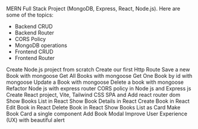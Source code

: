 MERN Full Stack Project (MongoDB, Express, React, Node.js). Here are some of the topics:
- Backend CRUD
- Backend Router
- CORS Policy
- MongoDB operations
- Frontend CRUD 
- Frontend Router

Create Node.js project from scratch
Create our first Http Route
Save a new Book with mongoose
Get All Books with mongoose
Get One Book by id with mongoose
Update a Book with mongoose
Delete a book with mongoose
Refactor Node js with express router
CORS policy in Node js and Express js
Create React project, Vite, Tailwind CSS
SPA and Add react router dom
Show Books List in React
Show Book Details in React
Create Book in React
Edit Book in React
Delete Book in React
Show Books List as Card
Make Book Card a single component
Add Book Modal
Improve User Experience (UX) with beautiful alert
